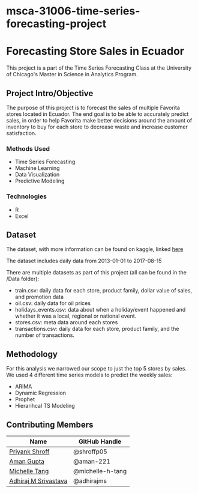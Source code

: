 # msca-31006-time-series-forecasting-project

# Forecasting Store Sales in Ecuador 
This project is a part of the Time Series Forecasting Class at the University of Chicago's Master in Science in Analytics Program.  


## Project Intro/Objective
The purpose of this project is to forecast the sales of multiple Favorita stores located in Ecuador. The end goal is to be able to accurately predict sales, in order to help Favorita make better decisions around the amount of inventory to buy for each store to decrease waste and increase customer satisfaction. 


### Methods Used
* Time Series Forecasting
* Machine Learning
* Data Visualization
* Predictive Modeling


### Technologies
* R 
* Excel

## Dataset
The dataset, with more information can be found on kaggle, linked [here](https://www.kaggle.com/competitions/store-sales-time-series-forecasting/data?select=oil.csv) 

The dataset includes daily data from 2013-01-01 to 2017-08-15

There are multiple datasets as part of this project (all can be found in the /Data folder):
- train.csv: daily data for each store, product family, dollar value of sales, and promotion data
- oil.csv: daily data for oil prices 
- holidays_events.csv: data about when a holiday/event happened and whether it was a local, regional or national event. 
- stores.csv: meta data around each stores
- transactions.csv: daily data for each store, product family, and the number of transactions. 


## Methodology

For this analysis we narrowed our scope to just the top 5 stores by sales. We used 4 different time series models to predict the weekly sales:
- ARIMA
- Dynamic Regression 
- Prophet 
- Hierarihcal TS Modeling 


## Contributing Members

|Name     |  GitHub Handle   | 
|---------|-----------------|
|[Priyank Shroff](https://github.com/[shroffp05])| @shroffp05        |
|[Aman Gupta](https://github.com/[aman-221]) |     @aman-221    |
|[Michelle Tang](https://github.com/[michelle-h-tang])| @michelle-h-tang        |
|[Adhiraj M Srivastava](https://github.com/[adhirajms]) |     @adhirajms   |
